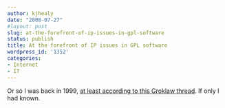 ```yaml
---
author: kjhealy
date: "2008-07-27"
#layout: post
slug: at-the-forefront-of-ip-issues-in-gpl-software
status: publish
title: At the forefront of IP issues in GPL software
wordpress_id: '1352'
categories:
- Internet
- IT
---
```


Or so I was back in 1999, [at least according to this Groklaw thread](http://www.groklaw.net/article.php?story=20080726143531392). If only I had known.
